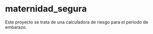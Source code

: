 # maternidad_segura
Este proyecto se trata de una calculadora de riesgo para el periodo de embarazo.
